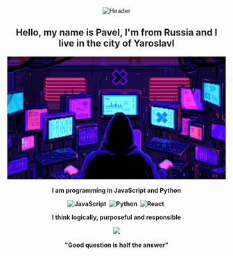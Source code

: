<div id="header" align="center">
  <img src="https://media3.giphy.com/media/bB8I978xLHK5HZinPO/giphy.gif?cid=ecf05e47mlysbg0g6hfgazncwuku757ovgyxn1hbllxxeisf&rid=giphy.gif&ct=s"
    alt="Header" height="300"/>
</div>

<h2 align="center">Hello, my name is Pavel, I'm from Russia and I live in the city of Yaroslavl</h2>

[![Header](https://github.com/xxittacion/xxittacion/blob/main/assets/Header.gif)](https://github.com/xxittacion)

<p align="center">
  <b>I am programming in JavaScript and Python<b/>
</p>

<!-- <div align="center">
  <img src="https://github.com/devicons/devicon/blob/master/icons/javascript/javascript-original.svg" title="JavaScript" alt="JavaScript" width="40"      height="40"/>&nbsp;
    <img src="https://github.com/devicons/devicon/blob/master/icons/python/python-original.svg" title="Python" alt="Python" width="40"      height="40"/>&nbsp;
  <img src="https://github.com/devicons/devicon/blob/master/icons/react/react-original.svg" title="React" alt="React" width="40"                height="40"/>&nbsp;
</div> -->

<div align="center">
  <img src="https://media0.giphy.com/media/ln7z2eWriiQAllfVcn/giphy.gif?cid=ecf05e479t624vycs207vzmgp0j7prv56lp0b27a24vljdiv&rid=giphy.gif&ct=s"            title="JavaScript" alt="JavaScript" width="50"/>&nbsp;
  <img src="https://media4.giphy.com/media/LMt9638dO8dftAjtco/giphy.gif?cid=ecf05e47gjc1rqj8phcet8zr7mei1clxcopxb1a5b3hc10e3&rid=giphy.gif&ct=s"            title="Python" alt="Python" width="50"/>&nbsp;
  <img src="https://media3.giphy.com/media/eNAsjO55tPbgaor7ma/giphy.gif?cid=ecf05e479t624vycs207vzmgp0j7prv56lp0b27a24vljdiv&rid=giphy.gif&ct=s"            title="React" alt="React" width="50"/>&nbsp;
</div>

<p align="center">
  <b>I think logically, purposeful and responsible<b/>
</p>

<div id="header" align="center">
  <img src="https://media1.giphy.com/media/KzJkzjggfGN5Py6nkT/giphy.gif?cid=ecf05e47ol21aao3c6rof3k2cl2xder2sfj2aju2xzoycjx0&rid=giphy.gif&ct=s"            width="100"/>
</div>

<p align="center">
  <b>"Good question is half the answer"<b/>
</p>
